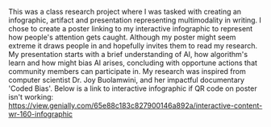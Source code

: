 This was a class research project where I was tasked with creating an infographic, artifact and presentation representing multimodality in writing.
I chose to create a poster linking to my interactive infographic to represent how people's attention gets caught. Although my poster might seem extreme it draws people in and hopefully 
invites them to read my research. My presentation starts with a brief understanding of AI, how algorithm's learn and how might bias AI arises, concluding with opportune actions that community members can participate in. My research
was inspired from computer scientist Dr. Joy Buolamwini, and her impactful documentary 'Coded Bias'. 
Below is a link to interactive infographic if QR code on poster isn't working: https://view.genially.com/65e88c183c827900146a892a/interactive-content-wr-160-infographic

